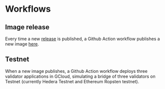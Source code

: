 # Workflows

## Image release

Every time a new [release](https://github.com/LimeChain/hedera-eth-bridge-validator/releases) is published,
a Github Action workflow publishes a new image [here](https://console.cloud.google.com/gcr/images/hedera-eth-bridge-test/GLOBAL/hedera-eth-bridge-validator).

## Testnet

When a new image publishes, a Github Action workflow deploys three validator applications in GCloud, simulating
a bridge of three validators on Testnet (currently Hedera Testnet and Ethereum Ropsten testnet).
